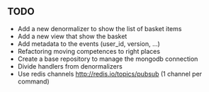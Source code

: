 ## TODO

- Add a new denormalizer to show the list of basket items
- Add a new view that show the basket
- Add metadata to the events (user_id, version, ...)
- Refactoring moving competences to right places
- Create a base repository to manage the mongodb connection
- Divide handlers from denormalizers 
- Use redis channels http://redis.io/topics/pubsub (1 channel per command)
